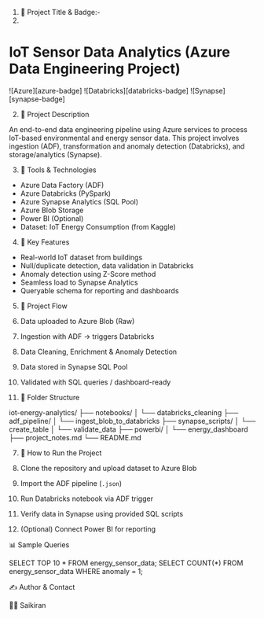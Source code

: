 1. 📌 Project Title & Badge:-
2. 
# IoT Sensor Data Analytics (Azure Data Engineering Project)
![Azure][azure-badge] ![Databricks][databricks-badge] ![Synapse][synapse-badge]


2. 📝 Project Description

An end-to-end data engineering pipeline using Azure services to process IoT-based environmental and energy sensor data. This project involves ingestion (ADF), transformation and anomaly detection (Databricks), and storage/analytics (Synapse).

3. 🧰 Tools & Technologies

- Azure Data Factory (ADF)
- Azure Databricks (PySpark)
- Azure Synapse Analytics (SQL Pool)
- Azure Blob Storage
- Power BI (Optional)
- Dataset: IoT Energy Consumption (from Kaggle)


4. 🚀 Key Features

- Real-world IoT dataset from buildings
- Null/duplicate detection, data validation in Databricks
- Anomaly detection using Z-Score method
- Seamless load to Synapse Analytics
- Queryable schema for reporting and dashboards

5. 🔄 Project Flow

1. Data uploaded to Azure Blob (Raw)
2. Ingestion with ADF → triggers Databricks
3. Data Cleaning, Enrichment & Anomaly Detection
4. Data stored in Synapse SQL Pool
5. Validated with SQL queries / dashboard-ready

6. 📂 Folder Structure
 
iot-energy-analytics/
├── notebooks/
│   └── databricks_cleaning
├── adf_pipeline/
│   └── ingest_blob_to_databricks
├── synapse_scripts/
│   └── create_table
│   └── validate_data
├── powerbi/
│   └── energy_dashboard
├── project_notes.md
└── README.md

7. 🧪 How to Run the Project
   
1. Clone the repository and upload dataset to Azure Blob
2. Import the ADF pipeline (`.json`)
3. Run Databricks notebook via ADF trigger
4. Verify data in Synapse using provided SQL scripts
5. (Optional) Connect Power BI for reporting


📊 Sample Queries

SELECT TOP 10 * FROM energy_sensor_data;
SELECT COUNT(*) FROM energy_sensor_data WHERE anomaly = 1;


✍️ Author & Contact


👨‍💻 Saikiran  











